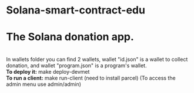 # Solana-smart-contract-edu
<h1>The Solana donation app.</h1> <br>
In wallets folder you can find 2 wallets, wallet "id.json" is a wallet to collect donation, and wallet "program.json" is a program's wallet.<br>
<b>To deploy it:</b> make deploy-devmet <br>
<b>To run a client:</b> make run-client (need to install parcel) (To access the admin menu use admin/admin)
